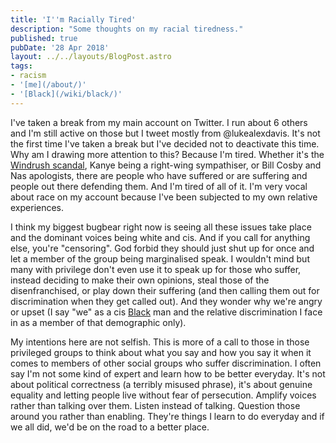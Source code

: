 ```yaml
---
title: 'I''m Racially Tired'
description: "Some thoughts on my racial tiredness."
published: true
pubDate: '28 Apr 2018'
layout: ../../layouts/BlogPost.astro
tags: 
- racism
- '[me](/about/)'
- '[Black](/wiki/black/)'
---
```


I've taken a break from my main account on Twitter. I run about 6 others and I'm still active on those but I tweet mostly from @lukealexdavis. It's not the first time I've taken a break but I've decided not to deactivate this time. Why am I drawing more attention to this? Because I'm tired. Whether it's the [Windrush scandal](https://en.wikipedia.org/wiki/Windrush_scandal), Kanye being a right-wing sympathiser, or Bill Cosby and Nas apologists, there are people who have suffered or are suffering and people out there defending them. And I'm tired of all of it. I'm very vocal about race on my account because I've been subjected to my own relative experiences.

I think my biggest bugbear right now is seeing all these issues take place and the dominant voices being white and cis. And if you call for anything else, you're "censoring". God forbid they should just shut up for once and let a member of the group being marginalised speak. I wouldn't mind but many with privilege don't even use it to speak up for those who suffer, instead deciding to make their own opinions, steal those of the disenfranchised, or play down their suffering (and then calling them out for discrimination when they get called out). And they wonder why we're angry or upset (I say "we" as a cis [Black](/jardim/black/) man and the relative discrimination I face in as a member of that demographic only).

My intentions here are not selfish. This is more of a call to those in those privileged groups to think about what you say and how you say it when it comes to members of other social groups who suffer discrimination. I often say I'm not some kind of expert and learn how to be better everyday. It's not about political correctness (a terribly misused phrase), it's about genuine equality and letting people live without fear of persecution. Amplify voices rather than talking over them. Listen instead of talking. Question those around you rather than enabling. They're things I learn to do everyday and if we all did, we'd be on the road to a better place.